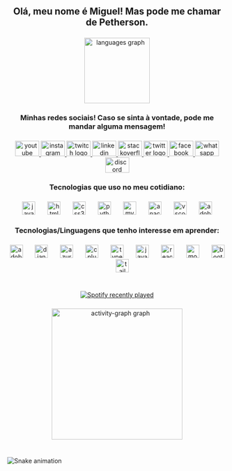 <h2 align="center">Olá, meu nome é Miguel! Mas pode me chamar de Petherson.</h2>

###

<div align="center">
  <img src="https://github-readme-stats.vercel.app/api/top-langs?username=pethersonzada&locale=pt-br&hide_title=false&layout=compact&card_width=320&langs_count=5&theme=gotham&hide_border=false&order=2" height="150" alt="languages graph"  />
</div>

###

<h3 align="center">Minhas redes sociais! Caso se sinta à vontade, pode me mandar alguma mensagem!</h3>

###

<div align="center">
  <a href="https://www.youtube.com/@pethersonzada" target="_blank">
    <img src="https://raw.githubusercontent.com/maurodesouza/profile-readme-generator/master/src/assets/icons/social/youtube/default.svg" width="55" height="35" alt="youtube logo"  />
  </a>
  <a href="https://www.instagram.com/pethersonzada/" target="_blank">
    <img src="https://raw.githubusercontent.com/maurodesouza/profile-readme-generator/master/src/assets/icons/social/instagram/default.svg" width="55" height="35" alt="instagram logo"  />
  </a>
  <a href="https://www.twitch.tv/pethersonzada" target="_blank">
    <img src="https://raw.githubusercontent.com/maurodesouza/profile-readme-generator/master/src/assets/icons/social/twitch/default.svg" width="55" height="35" alt="twitch logo"  />
  </a>
  <a href="https://www.linkedin.com/in/miguel-petherson-641535328/" target="_blank">
    <img src="https://raw.githubusercontent.com/maurodesouza/profile-readme-generator/master/src/assets/icons/social/linkedin/default.svg" width="55" height="35" alt="linkedin logo"  />
  </a>
  <a href="https://stackoverflow.com/users/23531324/petherson" target="_blank">
    <img src="https://raw.githubusercontent.com/maurodesouza/profile-readme-generator/master/src/assets/icons/social/stackoverflow/default.svg" width="55" height="35" alt="stackoverflow logo"  />
  </a>
  <a href="https://x.com/pethersonzada/" target="_blank">
    <img src="https://raw.githubusercontent.com/maurodesouza/profile-readme-generator/master/src/assets/icons/social/twitter/default.svg" width="55" height="35" alt="twitter logo"  />
  </a>
  <a href="https://www.facebook.com/pethersonzada/" target="_blank">
    <img src="https://raw.githubusercontent.com/maurodesouza/profile-readme-generator/master/src/assets/icons/social/facebook/default.svg" width="55" height="35" alt="facebook logo"  />
  </a>
  <a href="https://wa.me/91976404/?text=Olá!+Vim+pelo+perfil+do+GitHub" target="_blank">
    <img src="https://raw.githubusercontent.com/maurodesouza/profile-readme-generator/master/src/assets/icons/social/whatsapp/default.svg" width="55" height="35" alt="whatsapp logo"  />
  </a>
  <a href="https://discord.com/invite/2jdnCqks" target="_blank">
    <img src="https://raw.githubusercontent.com/maurodesouza/profile-readme-generator/master/src/assets/icons/social/discord/default.svg" width="55" height="35" alt="discord logo"  />
  </a>
</div>

###

<h3 align="center">Tecnologias que uso no meu cotidiano:</h3>

###

<div align="center">
  <img src="https://cdn.jsdelivr.net/gh/devicons/devicon/icons/javascript/javascript-original.svg" height="30" alt="javascript logo"  />
  <img width="20" />
  <img src="https://cdn.jsdelivr.net/gh/devicons/devicon/icons/html5/html5-original.svg" height="30" alt="html5 logo"  />
  <img width="20" />
  <img src="https://cdn.jsdelivr.net/gh/devicons/devicon/icons/css3/css3-original.svg" height="30" alt="css3 logo"  />
  <img width="20" />
  <img src="https://cdn.jsdelivr.net/gh/devicons/devicon/icons/python/python-original.svg" height="30" alt="python logo"  />
  <img width="20" />
  <img src="https://cdn.simpleicons.org/mysql/4479A1" height="30" alt="mysql logo"  />
  <img width="20" />
  <img src="https://cdn.jsdelivr.net/gh/devicons/devicon/icons/anaconda/anaconda-original.svg" height="30" alt="anaconda logo"  />
  <img width="20" />
  <img src="https://cdn.jsdelivr.net/gh/devicons/devicon/icons/vscode/vscode-original.svg" height="30" alt="vscode logo"  />
  <img width="20" />
  <img src="https://cdn.simpleicons.org/adobephotoshop/31A8FF" height="30" alt="adobephotoshop logo"  />
</div>

###

<h3 align="center">Tecnologias/Linguagens que tenho interesse em aprender:</h3>

###

<div align="center">
  <img src="https://cdn.simpleicons.org/adobeillustrator/FF9A00" height="30" alt="adobeillustrator logo"  />
  <img width="20" />
  <img src="https://cdn.jsdelivr.net/gh/devicons/devicon/icons/django/django-plain.svg" height="30" alt="django logo"  />
  <img width="20" />
  <img src="https://cdn.jsdelivr.net/gh/devicons/devicon/icons/azure/azure-original.svg" height="30" alt="azure logo"  />
  <img width="20" />
  <img src="https://cdn.jsdelivr.net/gh/devicons/devicon/icons/cplusplus/cplusplus-original.svg" height="30" alt="cplusplus logo"  />
  <img width="20" />
  <img src="https://cdn.jsdelivr.net/gh/devicons/devicon/icons/typescript/typescript-original.svg" height="30" alt="typescript logo"  />
  <img width="20" />
  <img src="https://cdn.jsdelivr.net/gh/devicons/devicon/icons/java/java-original.svg" height="30" alt="java logo"  />
  <img width="20" />
  <img src="https://cdn.simpleicons.org/react/61DAFB" height="30" alt="react logo"  />
  <img width="20" />
  <img src="https://cdn.simpleicons.org/mongodb/47A248" height="30" alt="mongodb logo"  />
  <img width="20" />
  <img src="https://cdn.simpleicons.org/bootstrap/7952B3" height="30" alt="bootstrap logo"  />
  <img width="20" />
  <img src="https://cdn.simpleicons.org/tailwindcss/06B6D4" height="30" alt="tailwindcss logo"  />
</div>

###

<br clear="both">

<div align="center">
  <a href="https://open.spotify.com/user/31k7d6y5farobdpko3ap4xtjf4ga">
    <img src="https://spotify-recently-played-readme.vercel.app/api?user=31k7d6y5farobdpko3ap4xtjf4ga&count=4&unique=true" alt="Spotify recently played"  />
  </a>
</div>

###

<div align="center">
  <img src="https://github-readme-activity-graph.vercel.app/graph?username=pethersonzada&radius=16&theme=gotham&area=true&order=5&custom_title=Gr%C3%A1fico%20de%20contribui%C3%A7%C3%A3o" height="300" alt="activity-graph graph"  />
</div>

###

<br clear="both">

<img src="https://raw.githubusercontent.com/pethersonzada/pethersonzada/output/snake.svg" alt="Snake animation" />

###
